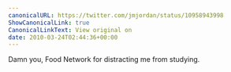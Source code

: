 ```yaml
---
canonicalURL: https://twitter.com/jmjordan/status/10958943998
ShowCanonicalLink: true
CanonicalLinkText: View original on
date: 2010-03-24T02:44:36+00:00
---
```

Damn you, Food Network for distracting me from studying.